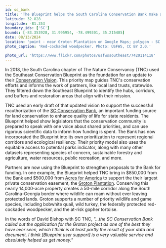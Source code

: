```yaml
---
id: sc_bank
title: 'The Blueprint helps the South Carolina Conservation Bank make a regional impact '
latitude: 32.828
longitude: -81.353
boundary_ids: ['SC']
bounds: [-83.353928, 31.995954, -78.499301, 35.215485]
date: 08/13/2024
location: 'point - near Groton Plantation on Google Maps; polygon - SC boundary'
photo_caption: 'Red-cockaded woodpecker. Photo: USFWS, CC BY 2.0.'

photo_url: 'https://www.flickr.com/photos/usfwssoutheast/7420114118'
---
```


In 2018, the South Carolina chapter of The Nature Conservancy (TNC) used the Southeast Conservation Blueprint as the foundation for an update to their [Conservation Vision](https://tnc.maps.arcgis.com/apps/MapJournal/index.html?appid=bff00bd9be57433187919aba94a2ca27). This priority map guides TNC's conservation efforts and informs the work of partners, like local land trusts, statewide. They filtered down the Southeast Blueprint to identify the hubs, corridors, and buffers and restoration areas that align with their mission.

TNC used an early draft of that updated vision to support the successful reauthorization of the [SC Conservation Bank](https://www.sccbank.sc.gov/), an important funding source for land conservation to enhance quality of life for state residents. The Blueprint helped show legislators that the conservation community is prepared to speak with one voice about shared priorities, and can use rigorous scientific data to inform how funding is spent. The Bank has now incorporated the Blueprint into its own prioritization to represent regional corridors and ecological resiliency. Their priority model also uses the equitable access to potential parks indicator, along with many other datasets representing species of concern, sustainable forestry and agriculture, water resources, public recreation, and more.

Partners are now using the Blueprint to strengthen proposals to the Bank for funding. In one example, the Blueprint helped TNC bring in $850,000 from the Bank and $500,000 from [Acres for America](https://www.nfwf.org/programs/acres-america-program) to support the their largest private conservation easement, the [Groton Plantation](https://www.nature.org/en-us/about-us/where-we-work/united-states/south-carolina/stories-in-south-carolina/groton-plantation-water-quality-conservation/). Conserving this nearly 14,000-acre property creates a 50-mile corridor along the South Carolina-Georgia border where wildlife can roam without ever leaving protected lands. Groton supports a number of priority wildlife and game species, including bobwhite quail, wild turkey, the federally protected red-cockaded woodpecker, and the at-risk gopher tortoise.

In the words of David Bishop with SC TNC, _"...the SC Conservation Bank called out the application for the Groton project as one of the best they have ever seen, which I think is at least partly the result of your data and document. I think \[Blueprint user support] is a very valuable service and absolutely helped us get money."_
